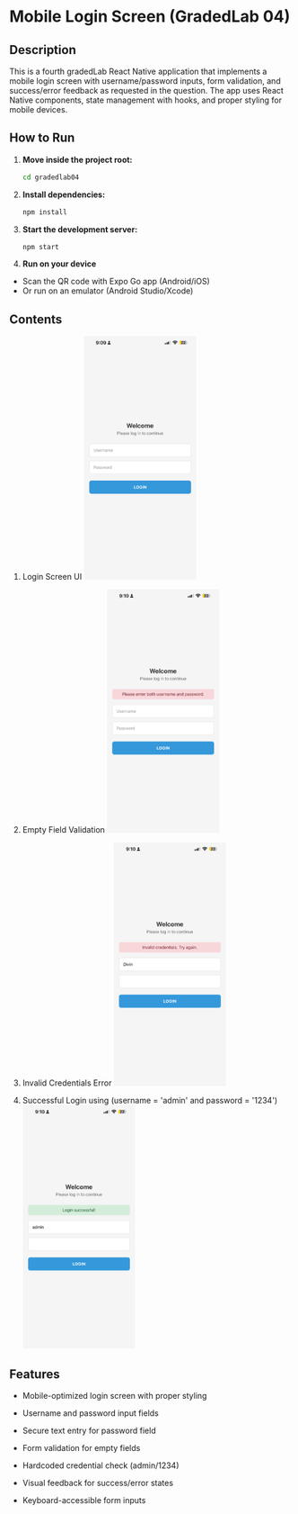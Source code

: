 # Mobile Login Screen (GradedLab 04)

## Description

This is a fourth gradedLab React Native application that implements a mobile login screen with username/password inputs, form validation, and success/error feedback as requested in the question. The app uses React Native components, state management with hooks, and proper styling for mobile devices.

## How to Run

1. **Move inside the project root:**
   ```bash
   cd gradedlab04
   ```

2. **Install dependencies:**
   ```bash
   npm install
   ```

3. **Start the development server:**
   ```bash
   npm start
   ```

4. **Run on your device**
- Scan the QR code with Expo Go app (Android/iOS)
- Or run on an emulator (Android Studio/Xcode)

## Contents

1. Login Screen UI
    <img src="./screenshot01.PNG" alt="App Screenshot" width="200"/>
2. Empty Field Validation
   <img src="./screenshot03.PNG" alt="App Screenshot" width="200"/>

3. Invalid Credentials Error
   <img src="./screenshot04.PNG" alt="App Screenshot" width="200"/>

4. Successful Login using (username = 'admin' and password = '1234')
   <img src="./screenshot02.PNG" alt="App Screenshot" width="200"/>

## Features

- Mobile-optimized login screen with proper styling

- Username and password input fields

- Secure text entry for password field

- Form validation for empty fields

- Hardcoded credential check (admin/1234)

- Visual feedback for success/error states

- Keyboard-accessible form inputs
